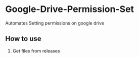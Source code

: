 # Google-Drive-Permission-Set
Automates Setting permissions on google drive
## How to use
1) Get files from releases